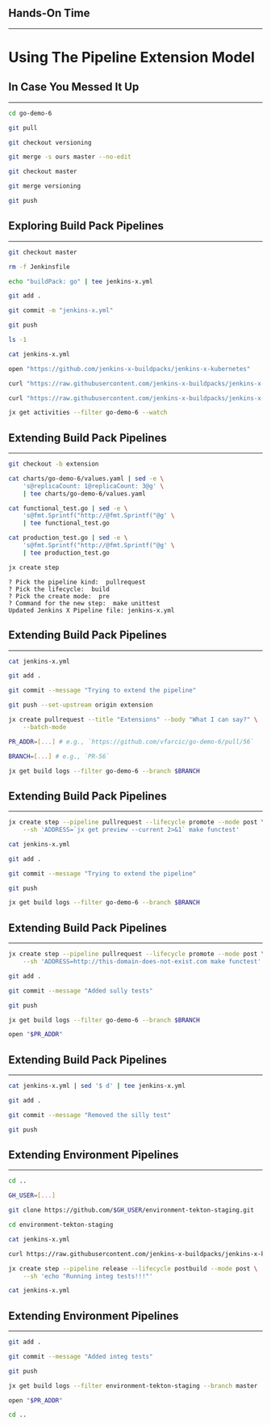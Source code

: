 ## Hands-On Time

---

# Using The Pipeline Extension Model


## In Case You Messed It Up

---

```bash
cd go-demo-6

git pull

git checkout versioning

git merge -s ours master --no-edit

git checkout master

git merge versioning

git push
```


## Exploring Build Pack Pipelines

---

```bash
git checkout master

rm -f Jenkinsfile

echo "buildPack: go" | tee jenkins-x.yml

git add .

git commit -m "jenkins-x.yml"

git push

ls -1

cat jenkins-x.yml

open "https://github.com/jenkins-x-buildpacks/jenkins-x-kubernetes"

curl "https://raw.githubusercontent.com/jenkins-x-buildpacks/jenkins-x-kubernetes/master/packs/go/pipeline.yaml"

curl "https://raw.githubusercontent.com/jenkins-x-buildpacks/jenkins-x-classic/master/packs/go/pipeline.yaml"

jx get activities --filter go-demo-6 --watch
```


## Extending Build Pack Pipelines

---

```bash
git checkout -b extension

cat charts/go-demo-6/values.yaml | sed -e \
    's@replicaCount: 1@replicaCount: 3@g' \
    | tee charts/go-demo-6/values.yaml

cat functional_test.go | sed -e \
    's@fmt.Sprintf("http://@fmt.Sprintf("@g' \
    | tee functional_test.go

cat production_test.go | sed -e \
    's@fmt.Sprintf("http://@fmt.Sprintf("@g' \
    | tee production_test.go

jx create step
```

```
? Pick the pipeline kind:  pullrequest
? Pick the lifecycle:  build
? Pick the create mode:  pre
? Command for the new step:  make unittest
Updated Jenkins X Pipeline file: jenkins-x.yml
```


## Extending Build Pack Pipelines

---

```bash
cat jenkins-x.yml

git add .

git commit --message "Trying to extend the pipeline"

git push --set-upstream origin extension

jx create pullrequest --title "Extensions" --body "What I can say?" \
    --batch-mode

PR_ADDR=[...] # e.g., `https://github.com/vfarcic/go-demo-6/pull/56`

BRANCH=[...] # e.g., `PR-56`

jx get build logs --filter go-demo-6 --branch $BRANCH
```


## Extending Build Pack Pipelines

---

```bash
jx create step --pipeline pullrequest --lifecycle promote --mode post \
    --sh 'ADDRESS=`jx get preview --current 2>&1` make functest'

cat jenkins-x.yml

git add .

git commit --message "Trying to extend the pipeline"

git push

jx get build logs --filter go-demo-6 --branch $BRANCH
```


## Extending Build Pack Pipelines

---

```bash
jx create step --pipeline pullrequest --lifecycle promote --mode post \
    --sh 'ADDRESS=http://this-domain-does-not-exist.com make functest'

git add .

git commit --message "Added sully tests"

git push

jx get build logs --filter go-demo-6 --branch $BRANCH

open "$PR_ADDR"
```


## Extending Build Pack Pipelines

---

```bash
cat jenkins-x.yml | sed '$ d' | tee jenkins-x.yml

git add .

git commit --message "Removed the silly test"

git push
```


## Extending Environment Pipelines

---

```bash
cd ..

GH_USER=[...]

git clone https://github.com/$GH_USER/environment-tekton-staging.git

cd environment-tekton-staging

cat jenkins-x.yml

curl https://raw.githubusercontent.com/jenkins-x-buildpacks/jenkins-x-kubernetes/master/packs/environment/pipeline.yaml

jx create step --pipeline release --lifecycle postbuild --mode post \
    --sh 'echo "Running integ tests!!!"'

cat jenkins-x.yml
```


## Extending Environment Pipelines

---

```bash
git add .

git commit --message "Added integ tests"

git push

jx get build logs --filter environment-tekton-staging --branch master

open "$PR_ADDR"

cd ..
```
